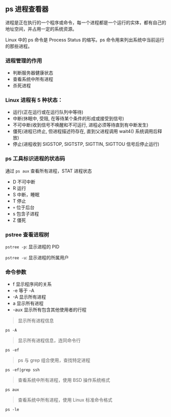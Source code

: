 ## ps 进程查看器

进程是正在执行的一个程序或命令，每一个进程都是一个运行的实体，都有自己的地址空间，并占用一定的系统资源。

Linux 中的 ps 命令是 Process Status 的缩写。ps 命令用来列出系统中当前运行的那些进程。

### 进程管理的作用

* 判断服务器健康状态
* 查看系统中所有进程
* 杀死进程

### Linux 进程有 5 种状态：

* 运行(正在运行或在运行队列中等待)
* 中断(休眠中, 受阻, 在等待某个条件的形成或接受到信号)
* 不可中断(收到信号不唤醒和不可运行, 进程必须等待直到有中断发生)
* 僵死(进程已终止, 但进程描述符存在, 直到父进程调用 wait4() 系统调用后释放)
* 停止(进程收到 SIGSTOP, SIGTSTP, SIGTTIN, SIGTTOU 信号后停止运行)

### ps 工具标识进程的状态码

通过 `ps aux` 查看所有进程，STAT 进程状态

* D 不可中断
* R 运行
* S 中断，睡眠
* T 停止
* `+` 位于后台
* s 包含子进程
* Z 僵死

### pstree 查看进程树

`pstree -p`: 显示进程的 PID

`pstree -u`: 显示进程的所属用户

### 命令参数

* f 显示程序间的关系
* -e 等于 -A
* -A 显示所有进程
* a 显示所有进程
* -aux 显示所有包含其他使用者的行程

> 显示所有进程信息

`ps -A`

> 显示所有进程信息，连同命令行

`ps -ef`

> ps 与 grep 组合使用，查找特定进程

`ps -ef|grep ssh` 

> 查看系统中所有进程，使用 BSD 操作系统格式

`ps aux`

> 查看系统中所有进程，使用 Linux 标准命令格式

`ps -le`
